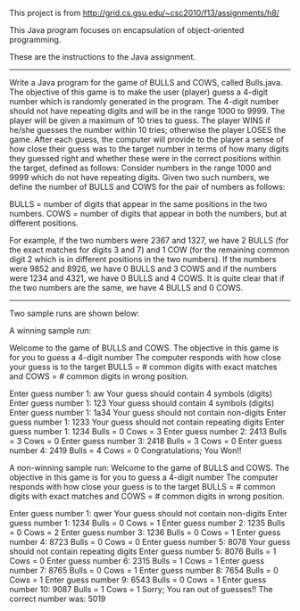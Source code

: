 This project is from http://grid.cs.gsu.edu/~csc2010/f13/assignments/h8/

This Java program focuses on encapsulation of object-oriented programming.

These are the instructions to the Java assignment.

-----------------------------------------------------------------------------------------------------------------------------

Write a Java program for the game of BULLS and COWS, called Bulls.java. The objective of this game is to make the user (player) guess a 4-digit number which is randomly generated in the program. The 4-digit number should not have repeating digits and will be in the range 1000 to 9999. The player will be given a maximum of 10 tries to guess. The player WINS if he/she guesses the number within 10 tries; otherwise the player LOSES the game. After each guess, the computer will provide to the player a sense of how close their guess was to the target number in terms of how many digits they guessed right and whether these were in the correct positions within the target, defined as follows:
Consider numbers in the range 1000 and 9999 which do not have repeating digits. Given two such numbers, we define the number of BULLS and COWS for the pair of numbers as follows:

BULLS = number of digits that appear in the same positions in the two numbers. 
COWS = number of digits that appear in both the numbers, but at different positions.

For example, if the two numbers were 2367 and 1327, we have 2 BULLS (for the exact matches for digits 3 and 7) and 1 COW (for the remaining common digit 2 which is in different positions in the two numbers). If the numbers were 9852 and 8926, we have 0 BULLS and 3 COWS and if the numbers were 1234 and 4321, we have 0 BULLS and 4 COWS. It is quite clear that if the two numbers are the same, we have 4 BULLS and 0 COWS.

-----------------------------------------------------------------------------------------------------------------------------

Two sample runs are shown below:

A winning sample run:

Welcome to the game of BULLS and COWS.
The objective in this game is for you to guess a 4-digit number
The computer responds with how close your guess is to the target
BULLS = # common digits with exact matches and
COWS  = # common digits in wrong position.

Enter guess number 1: aw
Your guess should contain 4 symbols (digits)
Enter guess number 1: 123
Your guess should contain 4 symbols (digits)
Enter guess number 1: 1a34
Your guess should not contain non-digits
Enter guess number 1: 1233
Your guess should not contain repeating digits
Enter guess number 1: 1234
Bulls = 0  Cows = 3
Enter guess number 2: 2413
Bulls = 3  Cows = 0
Enter guess number 3: 2418
Bulls = 3  Cows = 0
Enter guess number 4: 2419
Bulls = 4  Cows = 0
Congratulations; You Won!!

A non-winning sample run:
Welcome to the game of BULLS and COWS.
The objective in this game is for you to guess a 4-digit number
The computer responds with how close your guess is to the target
BULLS = # common digits with exact matches and
COWS  = # common digits in wrong position.

Enter guess number 1: qwer
Your guess should not contain non-digits
Enter guess number 1: 1234
Bulls = 0  Cows = 1
Enter guess number 2: 1235
Bulls = 0  Cows = 2
Enter guess number 3: 1236
Bulls = 0  Cows = 1
Enter guess number 4: 8723
Bulls = 0  Cows = 0
Enter guess number 5: 8078
Your guess should not contain repeating digits
Enter guess number 5: 8076
Bulls = 1  Cows = 0
Enter guess number 6: 2315
Bulls = 1  Cows = 1
Enter guess number 7: 8765
Bulls = 0  Cows = 1
Enter guess number 8: 7654
Bulls = 0  Cows = 1
Enter guess number 9: 6543
Bulls = 0  Cows = 1
Enter guess number 10: 9087
Bulls = 1  Cows = 1
Sorry; You ran out of guesses!!
The correct number was: 5019
